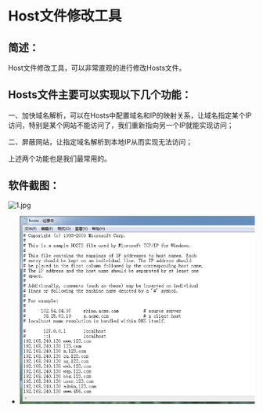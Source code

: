 # Host文件修改工具
## 简述：
Host文件修改工具，可以非常直观的进行修改Hosts文件。 
## Hosts文件主要可以实现以下几个功能：
一、加快域名解析，可以在Hosts中配置域名和IP的映射关系，让域名指定某个IP访问，特别是某个网站不能访问了，我们重新指向另一个IP就能实现访问；

二、屏蔽网站，让指定域名解析到本地IP从而实现无法访问；

上述两个功能也是我们最常用的。

## 软件截图：
![1.jpg](https://github.com/meiqiyun/HostsFileUpdateTool/blob/master/readme/1.jpg)
- ![2.jpg](readme/2.jpg)
